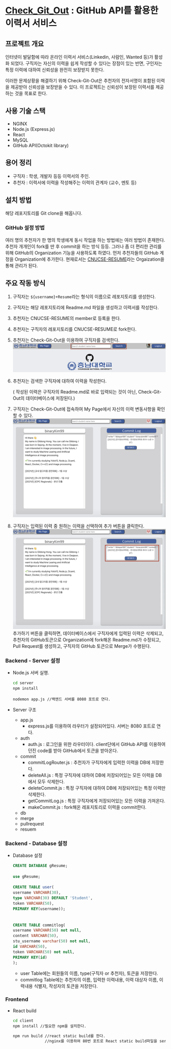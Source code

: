 # [Check_Git_Out](http://checkgitout.com) : GitHub API를 활용한 이력서 서비스

## 프로젝트 개요

인터넷이 발달함에 따라 온라인 이력서 서비스(Linkedin, 사람인, Wanted 등)가 활성화 되었다.
구직자는 자신의 이력을 쉽게 작성할 수 있다는 장점이 있는 반면, 구인자는 특정 이력에 대하여 신뢰성을 완전히 보장받지 못한다.

이러한 문제상황을 해결하기 위해 Check-Git-Out은 추천자의 전자서명이 포함된 이력을 제공받아 신뢰성을 보장받을 수 있다.
이 프로젝트는 신뢰성이 보장된 이력서를 제공하는 것을 목표로 한다.

## 사용 기술 스택

- NGINX
- Node.js (Express.js)
- React
- MySQL
- GitHub API(Octokit library)

## 용어 정리

- 구직자 : 학생, 개발자 등등 이력서의 주인.
- 추천자 : 이력서에 이력을 작성해주는 이력의 관계자 (교수, 멘토 등)

## 설치 방법

해당 레포지토리를 Git clone을 해옵니다.

### GitHub 설정 방법

여러 명의 추천자가 한 명의 학생에게 동시 작업을 하는 방법에는 여러 방법이 존재한다. 추천자 개개인이 fork를 딴 후 commit을 하는 방식 등등.
그러나 좀 더 편리한 관리를 위해 GitHub의 Organization 기능을 사용하도록 하였다.
먼저 추천자들의 GitHub 계정을 Organization에 추가한다. 현재로서는 [CNUCSE-RESUME](https://github.com/CNUCSE-RESUME)라는 Orgaization을 통해 관리가 된다.

## 주요 작동 방식

1. 구직자는 `${username}+Resume`라는 형식의 이름으로 레포지토리를 생성한다.
2. 구직자는 해당 레포지토리에 Readme.md 파일을 생성하고 이력서를 작성한다.
3. 추천자는 CNUCSE-RESUME의 member로 등록을 한다.
4. 추천자는 구직자의 레포지토리를 CNUCSE-RESUME로 fork한다.
5. 추천자는 Check-Git-Out을 이용하여 구직자를 검색한다.
   <img src ="./Asset/searchUser.png">

6. 추천자는 검색한 구직자에 대하여 이력을 작성한다.

   ( 작성된 이력은 구직자의 Readme.md로 바로 입력되는 것이 아닌, Check-Git-Out의
   데이터베이스에 저장된다.)

7. 구직자는 Check-Git-Out에 접속하여 My Page에서 자신의 이력 변동사항을 확인할 수 있다.
   <img src ="./Asset/checkPage.png">

8. 구직자는 입력된 이력 중 원하는 이력을 선택하여 추가 버튼을 클릭한다.
   <img src ="./Asset/addCommit.png">
   추가하기 버튼을 클릭하면, 데이터베이스에서 구직자에게 입력된 이력은 삭제되고, 추천자의 GitHub토큰으로 Organization에 fork해온 Readme.md가 수정되고, Pull Request를 생성하고, 구직자의 GitHub 토큰으로 Merge가 수행된다.

### Backend - Server 설정

- Node.js 서버 실행.

  ```bash
  cd server
  npm install

  nodemon app.js //백엔드 서버를 8080 포트로 연다.
  ```

- Server 구조

  - app.js
    - express.js를 이용하여 라우터가 설정되어있다. 서버는 8080 포트로 연다.
  - auth
    - auth.js : 로그인을 위한 라우터이다. client단에서 GitHub API를 이용하여 던진 code를 받아 GitHub에서 토큰을 받아온다.
  - commit
    - commitLogRouter.js : 추천자가 구직자에게 입력한 이력을 DB에 저장한다.
    - deleteAll.js : 특정 구직자에 대하여 DB에 저장되어있는 모든 이력을 DB에서 모두 삭제한다.
    - deleteCommit.js : 특정 구직자에 대하여 DB에 저장되어있는 특정 이력만 삭제한다.
    - getCommitLog.js : 특정 구직자에게 저장되어있는 모든 이력을 가져온다.
    - makeCommit.js : fork해온 레포지토리로 이력을 commit한다.
  - db
  - merge
  - pullrequest
  - resuem

### Backend - Database 설정

- Database 설정

  ```sql
  CREATE DATABASE gResume;

  use gResume;

  CREATE TABLE user(
  username VARCHAR(30),
  type VARCHAR(30) DEFAULT 'Student',
  token VARCHAR(50),
  PRIMARY KEY(username));


  CREATE TABLE commitlog(
  username VARCHAR(50) not null,
  content VARCHAR(50),
  stu_username varchar(50) not null,
  id VARCHAR(50),
  token VARCHAR(50) not null,
  PRIMARY KEY(id)
  );
  ```

  - user Table에는 회원들의 이름, type(구직자 or 추천자), 토큰을 저장한다.
  - commitlog Table에는 추천자의 이름, 입력한 이력내용, 이력 대상자 이름, 이력내용 식별자, 작성자의 토큰을 저장한다.

### Frontend

- React build

  ```bash
  cd client
  npm install //필요한 npm을 설치한다.
  ```

  ```bash
  npm run build //react static build를 한다.
                //nginx를 이용하여 80번 포트로 React static build파일을 serving한다.
  ```
